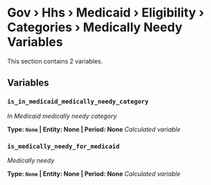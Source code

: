 # Gov › Hhs › Medicaid › Eligibility › Categories › Medically Needy Variables

This section contains 2 variables.

## Variables

### `is_in_medicaid_medically_needy_category`
*In Medicaid medically needy category*

**Type: `None` | Entity: None | Period: None**
*Calculated variable*

### `is_medically_needy_for_medicaid`
*Medically needy*

**Type: `None` | Entity: None | Period: None**
*Calculated variable*
